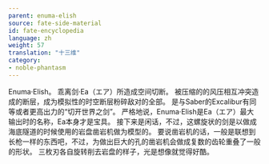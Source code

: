 ```yaml
---
parent: enuma-elish
source: fate-side-material
id: fate-encyclopedia
language: zh
weight: 57
translation: "十三维"
category:
- noble-phantasm
---
```


Enuma·Elish。
乖离剑·Ea（エア）所造成空间切断。
被压缩的的风压相互冲突造成的断层，成为模拟性的时空断层粉碎敌对的全部。
是与Saber的Excalibur有同等或者更高出力的“切开世界之剑”。
严格地说，Enuma·Elish是Ea（エア）最大输出时的名称，Ea本身才是宝具。
接下来是闲话，不过，这螺旋状的剑是以做成海底隧道的时候使用的岩盘凿岩机做为模型的。
要说凿岩机的话，一般是联想到长枪一样的东西吧，不过，为做出巨大的孔的凿岩机会做成复数的齿轮重叠了一般的形状。
三枚刃各自旋转削去岩盘的样子，光是想像就觉得好酷。
